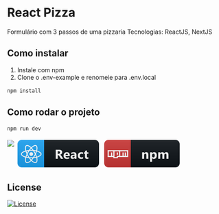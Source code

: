 # React Pizza

Formulário com 3 passos de uma pizzaria
Tecnologias: ReactJS, NextJS

## Como instalar

1. Instale com npm
2. Clone o .env-example e renomeie para .env.local

```sh
npm install
```

## Como rodar o projeto

```sh
npm run dev
```

<p>
<img src="https://assets.vercel.com/image/upload/v1538361091/repositories/next-js/next-js.png">
<img src="https://raw.githubusercontent.com/8bithemant/8bithemant/master/svg/dev/frameworks/react.svg" alt="react" style="vertical-align:top; margin:4px">
  <img src="https://raw.githubusercontent.com/8bithemant/8bithemant/master/svg/dev/services/npm.svg" alt="npm" style="vertical-align:top; margin:4px">
  <img height="20" width="16" src="https://assets.vercel.com/image/upload/v1538361091/repositories/next-js/next-js.png">
</p>

## License

[![License](http://img.shields.io/:license-mit-blue.svg?style=flat-square)](http://badges.mit-license.org)
